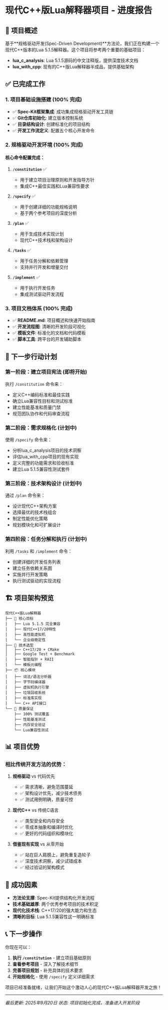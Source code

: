 # 现代C++版Lua解释器项目 - 进度报告

## 🎯 项目概述

基于**规格驱动开发(Spec-Driven Development)**方法论，我们正在构建一个现代C++版本的Lua 5.1.5解释器。这个项目将参考两个重要的基础项目：

- **lua_c_analysis**: Lua 5.1.5源码的中文注释版，提供深度技术文档
- **lua_with_cpp**: 现有的C++版Lua解释器半成品，提供基础架构

## ✅ 已完成工作

### 1. 项目基础设施搭建 (100% 完成)

- ✅ **Spec-Kit框架集成**: 成功集成规格驱动开发工具链
- ✅ **Git仓库初始化**: 建立版本控制系统
- ✅ **目录结构设计**: 创建标准化的项目结构
- ✅ **开发工作流定义**: 配置五个核心开发命令

### 2. 规格驱动开发环境 (100% 完成)

#### 核心命令配置完成：

1. **`/constitution`** ✅
   - 用于建立项目治理原则和开发指导方针
   - 集成C++最佳实践和Lua兼容性要求

2. **`/specify`** ✅
   - 用于创建详细的功能规格说明
   - 基于两个参考项目的深度分析

3. **`/plan`** ✅
   - 用于生成技术实现计划
   - 现代C++技术栈和架构设计

4. **`/tasks`** ✅
   - 用于任务分解和依赖管理
   - 支持并行开发和增量交付

5. **`/implement`** ✅
   - 用于执行开发任务
   - 集成测试驱动开发流程

### 3. 项目文档体系 (100% 完成)

- ✅ **README.md**: 项目概述和快速开始指南
- ✅ **开发流程图**: 清晰的开发阶段可视化
- ✅ **模板文件**: 标准化的文档和代码模板
- ✅ **脚本工具**: 跨平台的开发辅助脚本

## 🎯 下一步行动计划

### 第一阶段：建立项目宪法 (即将开始)
执行 `/constitution` 命令来：
- 定义C++编码标准和最佳实践
- 确立Lua兼容性目标和测试标准
- 建立性能基准和质量门禁
- 规范团队协作和代码审查流程

### 第二阶段：需求规格化 (计划中)
使用 `/specify` 命令来：
- 分析lua_c_analysis项目的技术洞察
- 评估lua_with_cpp项目的现有实现
- 定义完整的功能需求和验收标准
- 建立Lua 5.1.5兼容性测试套件

### 第三阶段：技术架构设计 (计划中)
通过 `/plan` 命令来：
- 设计现代C++架构方案
- 选择最优的技术栈组合
- 制定性能优化策略
- 规划模块化和可扩展设计

### 第四阶段：任务分解和执行 (计划中)
利用 `/tasks` 和 `/implement` 命令：
- 创建详细的开发任务列表
- 建立任务依赖关系图
- 实施并行开发策略
- 执行测试驱动的实现流程

## 🏗️ 项目架构预览

```
现代C++版Lua解释器
├── 🎯 核心目标
│   ├── Lua 5.1.5 完全兼容
│   ├── 现代C++17/20特性
│   ├── 高性能虚拟机
│   └── 企业级稳定性
├── 🔧 技术选型
│   ├── C++17/20 + CMake
│   ├── Google Test + Benchmark
│   ├── 智能指针 + RAII
│   └── 模板元编程
├── 📦 核心模块
│   ├── 词法/语法分析器
│   ├── 字节码编译器
│   ├── 虚拟机执行引擎
│   ├── 垃圾回收系统
│   ├── 标准库实现
│   └── C++ API接口
└── 🧪 质量保证
    ├── 100% 测试覆盖
    ├── 性能基准测试
    ├── 内存安全验证
    └── Lua兼容性测试
```

## 📊 项目优势

### 相比传统开发方法的优势：

1. **规格驱动** vs 代码优先
   - ✅ 需求清晰，避免范围蔓延
   - ✅ 架构设计优先，减少技术债务
   - ✅ 测试用例明确，质量可控

2. **现代C++** vs 传统C语言
   - ✅ 类型安全和内存安全
   - ✅ 零成本抽象和编译时优化
   - ✅ 更好的代码组织和模块化

3. **借鉴现有实现** vs 从零开始
   - ✅ 站在巨人肩膀上，避免重复造轮子
   - ✅ 深度技术洞察，减少试错成本
   - ✅ 经过验证的架构模式

## 🚀 成功因素

- **方法论支撑**: Spec-Kit提供结构化开发流程
- **技术基础雄厚**: 两个优秀参考项目的技术积淀
- **现代化技术栈**: C++17/20的强大能力和生态
- **清晰的目标**: Lua 5.1.5兼容性这一明确标准

## 📞 下一步操作

你现在可以：

1. **执行 `/constitution`** - 建立项目基础原则
2. **查看参考项目** - 深入了解技术细节
3. **完善项目规划** - 补充具体的技术要求
4. **开始规格化** - 使用 `/specify` 定义详细需求

项目已经准备就绪，让我们开始这个激动人心的现代C++版Lua解释器开发之旅！

---

*最后更新: 2025年9月20日*
*状态: 项目初始化完成，准备进入开发阶段*